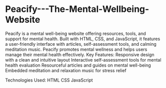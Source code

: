 # Peacify---The-Mental-Wellbeing-Website
Peacify is a mental well-being website offering resources, tools, and support for mental health. Built with HTML, CSS, and JavaScript, it features a user-friendly interface with articles, self-assessment tools, and calming meditation music. Peacify promotes mental wellness and helps users manage their mental health effectively.
Key Features:
Responsive design with a clean and intuitive layout
Interactive self-assessment tools for mental health evaluation
Resourceful articles and guides on mental well-being
Embedded meditation and relaxation music for stress relief

Technologies Used:
HTML
CSS
JavaScript
